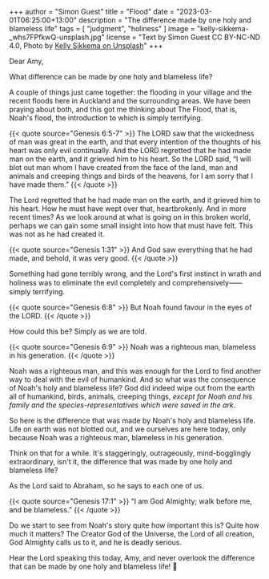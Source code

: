 +++
author = "Simon Guest"
title = "Flood"
date = "2023-03-01T06:25:00+13:00"
description = "The difference made by one holy and blameless life"
tags = [ "judgment", "holiness" ]
image = "kelly-sikkema-_whs7FPfkwQ-unsplash.jpg"
license = "Text by Simon Guest CC BY-NC-ND 4.0, Photo by [Kelly Sikkema on Unsplash](https://unsplash.com/photos/_whs7FPfkwQ)"
+++

Dear Amy,

What difference can be made by one holy and blameless life?

A couple of things just came together: the flooding in your village and the recent floods here in Auckland and the surrounding areas. We have been praying about both, and this got me thinking about The Flood, that is, Noah's flood, the introduction to which is simply terrifying.

{{< quote source="Genesis 6:5-7" >}}
The LORD saw that the wickedness of man was great in the earth, and that every intention of the thoughts of his heart was only evil continually. And the LORD regretted that he had made man on the earth, and it grieved him to his heart. So the LORD said, “I will blot out man whom I have created from the face of the land, man and animals and creeping things and birds of the heavens, for I am sorry that I have made them.”
{{< /quote >}}

The Lord regretted that he had made man on the earth, and it grieved him to his heart. How he must have wept over that, heartbrokenly. And in more recent times? As we look around at what is going on in this broken world, perhaps we can gain some small insight into how that must have felt. This was not as he had created it.

{{< quote source="Genesis 1:31" >}}
And God saw everything that he had made, and behold, it was very good.
{{< /quote >}}

Something had gone terribly wrong, and the Lord's first instinct in wrath and holiness was to eliminate the evil completely and comprehensively⸺simply terrifying.

{{< quote source="Genesis 6:8" >}}
But Noah found favour in the eyes of the LORD.
{{< /quote >}}

How could this be? Simply as we are told.

{{< quote source="Genesis 6:9" >}}
Noah was a righteous man, blameless in his generation.
{{< /quote >}}

Noah was a righteous man, and this was enough for the Lord to find another way to deal with the evil of humankind. And so what was the consequence of Noah's holy and blameless life? God did indeed wipe out from the earth all of humankind, birds, animals, creeping things, _except for Noah and his family and the species-representatives which were saved in the ark_.

So here is the difference that was made by Noah's holy and blameless life. Life on earth was not blotted out, and we ourselves are here today, only because Noah was a righteous man, blameless in his generation.

Think on that for a while. It's staggeringly, outrageously, mind-bogglingly extraordinary, isn't it, the difference that was made by one holy and blameless life?

As the Lord said to Abraham, so he says to each one of us.

{{< quote source="Genesis 17:1" >}}
“I am God Almighty; walk before me, and be blameless.”
{{< /quote >}}

Do we start to see from Noah's story quite how important this is? Quite how much it matters? The Creator God of the Universe, the Lord of all creation, God Almighty calls us to it, and he is deadly serious.

Hear the Lord speaking this today, Amy, and never overlook the difference that can be made by one holy and blameless life! 🙏
